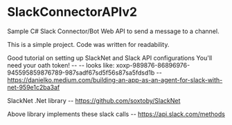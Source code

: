 # SlackConnectorAPIv2

Sample C# Slack Connector/Bot Web API to send a message to a channel.

This is a simple project. Code was written for readability.

Good tutorial on setting up SlackNet and Slack API configurations
You'll need your oath token!
-- -- looks like: xoxp-989876-86896976-945595859876789-987sadf67sd5f56s87sa5fdsd1b
-- https://danielko.medium.com/building-an-app-as-an-agent-for-slack-with-net-959e1c2ba3af

SlackNet .Net library
-- https://github.com/soxtoby/SlackNet

Above library implements these slack calls
-- https://api.slack.com/methods
